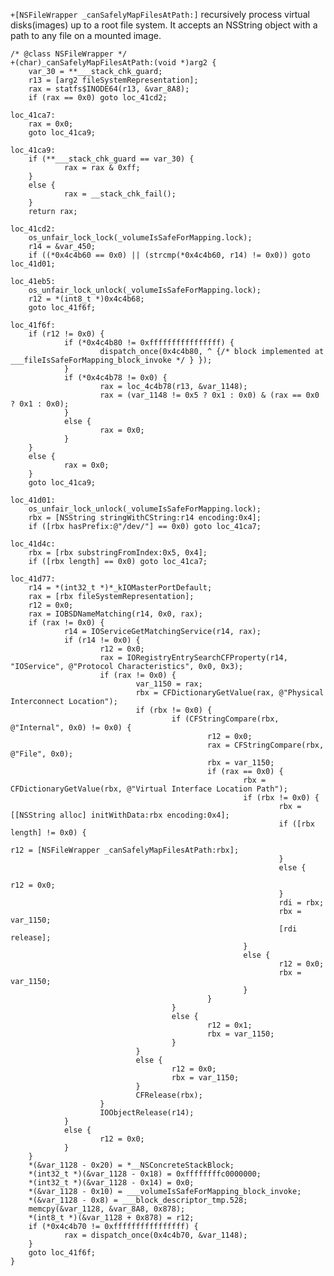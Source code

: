 
```+[NSFileWrapper _canSafelyMapFilesAtPath:]``` recursively process virtual disks(images) up to a root file system. It accepts an NSString object with a path to any file on a mounted image.

```
/* @class NSFileWrapper */
+(char)_canSafelyMapFilesAtPath:(void *)arg2 {
    var_30 = **___stack_chk_guard;
    r13 = [arg2 fileSystemRepresentation];
    rax = statfs$INODE64(r13, &var_8A8);
    if (rax == 0x0) goto loc_41cd2;

loc_41ca7:
    rax = 0x0;
    goto loc_41ca9;

loc_41ca9:
    if (**___stack_chk_guard == var_30) {
            rax = rax & 0xff;
    }
    else {
            rax = __stack_chk_fail();
    }
    return rax;

loc_41cd2:
    os_unfair_lock_lock(_volumeIsSafeForMapping.lock);
    r14 = &var_450;
    if ((*0x4c4b60 == 0x0) || (strcmp(*0x4c4b60, r14) != 0x0)) goto loc_41d01;

loc_41eb5:
    os_unfair_lock_unlock(_volumeIsSafeForMapping.lock);
    r12 = *(int8_t *)0x4c4b68;
    goto loc_41f6f;

loc_41f6f:
    if (r12 != 0x0) {
            if (*0x4c4b80 != 0xffffffffffffffff) {
                    dispatch_once(0x4c4b80, ^ {/* block implemented at ___fileIsSafeForMapping_block_invoke */ } });
            }
            if (*0x4c4b78 != 0x0) {
                    rax = loc_4c4b78(r13, &var_1148);
                    rax = (var_1148 != 0x5 ? 0x1 : 0x0) & (rax == 0x0 ? 0x1 : 0x0);
            }
            else {
                    rax = 0x0;
            }
    }
    else {
            rax = 0x0;
    }
    goto loc_41ca9;

loc_41d01:
    os_unfair_lock_unlock(_volumeIsSafeForMapping.lock);
    rbx = [NSString stringWithCString:r14 encoding:0x4];
    if ([rbx hasPrefix:@"/dev/"] == 0x0) goto loc_41ca7;

loc_41d4c:
    rbx = [rbx substringFromIndex:0x5, 0x4];
    if ([rbx length] == 0x0) goto loc_41ca7;

loc_41d77:
    r14 = *(int32_t *)*_kIOMasterPortDefault;
    rax = [rbx fileSystemRepresentation];
    r12 = 0x0;
    rax = IOBSDNameMatching(r14, 0x0, rax);
    if (rax != 0x0) {
            r14 = IOServiceGetMatchingService(r14, rax);
            if (r14 != 0x0) {
                    r12 = 0x0;
                    rax = IORegistryEntrySearchCFProperty(r14, "IOService", @"Protocol Characteristics", 0x0, 0x3);
                    if (rax != 0x0) {
                            var_1150 = rax;
                            rbx = CFDictionaryGetValue(rax, @"Physical Interconnect Location");
                            if (rbx != 0x0) {
                                    if (CFStringCompare(rbx, @"Internal", 0x0) != 0x0) {
                                            r12 = 0x0;
                                            rax = CFStringCompare(rbx, @"File", 0x0);
                                            rbx = var_1150;
                                            if (rax == 0x0) {
                                                    rbx = CFDictionaryGetValue(rbx, @"Virtual Interface Location Path");
                                                    if (rbx != 0x0) {
                                                            rbx = [[NSString alloc] initWithData:rbx encoding:0x4];
                                                            if ([rbx length] != 0x0) {
                                                                    r12 = [NSFileWrapper _canSafelyMapFilesAtPath:rbx];
                                                            }
                                                            else {
                                                                    r12 = 0x0;
                                                            }
                                                            rdi = rbx;
                                                            rbx = var_1150;
                                                            [rdi release];
                                                    }
                                                    else {
                                                            r12 = 0x0;
                                                            rbx = var_1150;
                                                    }
                                            }
                                    }
                                    else {
                                            r12 = 0x1;
                                            rbx = var_1150;
                                    }
                            }
                            else {
                                    r12 = 0x0;
                                    rbx = var_1150;
                            }
                            CFRelease(rbx);
                    }
                    IOObjectRelease(r14);
            }
            else {
                    r12 = 0x0;
            }
    }
    *(&var_1128 - 0x20) = *__NSConcreteStackBlock;
    *(int32_t *)(&var_1128 - 0x18) = 0xffffffffc0000000;
    *(int32_t *)(&var_1128 - 0x14) = 0x0;
    *(&var_1128 - 0x10) = ___volumeIsSafeForMapping_block_invoke;
    *(&var_1128 - 0x8) = ___block_descriptor_tmp.528;
    memcpy(&var_1128, &var_8A8, 0x878);
    *(int8_t *)(&var_1128 + 0x878) = r12;
    if (*0x4c4b70 != 0xffffffffffffffff) {
            rax = dispatch_once(0x4c4b70, &var_1148);
    }
    goto loc_41f6f;
}
```
